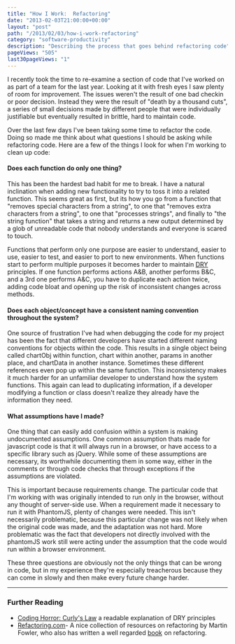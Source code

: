 ```yaml
---
title: "How I Work:  Refactoring"
date: "2013-02-03T21:00:00+00:00"
layout: "post"
path: "/2013/02/03/how-i-work-refactoring"
category: "software-productivity"
description: "Describing the process that goes behind refactoring code"
pageViews: "505"
last30pageViews: "1"
---
```


I recently took the time to re-examine a section of code that I've worked on as part of a team for the last year.  Looking at it with fresh eyes I saw plenty of room for improvement.  The issues weren't the result of one bad checkin or poor decision.  Instead they were the result of "death by a thousand cuts", a series of small decisions made by different people that were individually justifiable but eventually resulted in brittle, hard to maintain code.

Over the last few days I've been taking some time to refactor the code.  Doing so made me think about what questions I should be asking while refactoring code.  Here are a few of the things I look for when I'm working to clean up code:

#### Does each function do only one thing?

This has been the hardest bad habit for me to break.  I have a natural inclination when adding new functionality to try to toss it into a related function.  This seems great as first, but its how you go from a function that "removes special characters from a string", to one that "removes extra characters from a string", to one that "processes strings", and finally to "the string function" that takes a string and returns a new output determined by a glob of unreadable code that nobody understands and everyone is scared to touch.

Functions that perform only one purpose are easier to understand, easier to use, easier to test, and easier to port to new environments.  When functions start to perform multiple purposes it becomes harder to maintain [DRY][dry] principles.  If one function performs actions A&B, another performs B&C, and a 3rd one performs A&C, you have to duplicate each action twice, adding code bloat and opening up the risk of inconsistent changes across methods.

#### Does each object/concept have a consistent naming convention throughout the system?

One source of frustration I've had when debugging the code for my project has been the fact that different developers have started different naming conventions for objects within the code.  This results in a single object being called chartObj within function, chart within another, params in another place, and chartData in another instance.  Sometimes these different references even pop up within the same function.  This inconsistency makes it much harder for an unfamiliar developer to understand how the system functions.  This again can lead to duplicating information, if a developer modifying a function or class doesn't realize they already have the information they need.

#### What assumptions have I made?

One thing that can easily add confusion within a system is making undocumented assumptions.  One common assumption thats made for javascript code is that it will always run in a browser, or have access to a specific library such as jQuery.  While some of these assumptions are necessary, its worthwhile documenting them in some way, either in the comments or through code checks that through exceptions if the assumptions are violated.

This is important because requirements change.  The particular code that I'm working with was originally intended to run only in the browser, without any thought of server-side use.  When a requirement made it necessary to run it with PhantomJS, plenty of changes were needed.  This isn't necessarily problematic, because this particular change was not likely when the original code was made, and the adaptation was not hard.  More problematic was the fact that developers not directly involved with the phantomJS work still were acting under the assumption that the code would run within a browser environment.


These three questions are obviously not the only things that can be wrong in code, but in my experience they're especially treacherous because they can come in slowly and then make every future change harder.

---

### Further Reading

- [Coding Horror: Curly's Law][curly] a readable explanation of DRY principles
- [Refactoring.com][refactoringcom]- A nice collection of resources on refactoring by Martin Fowler, who also has written a well regarded <a href="http://www.amazon.com/gp/product/0201485672/ref=as_li_tl?ie=UTF8&camp=1789&creative=390957&creativeASIN=0201485672&linkCode=as2&tag=productjavasc-20">book</a><img src="http://ir-na.amazon-adsystem.com/e/ir?t=productjavasc-20&l=as2&o=1&a=0201485672" width="1" height="1" border="0" alt="" style="border:none !important; margin:0px !important;" />
 on refactoring.


[dry]: http://en.wikipedia.org/wiki/Don't_repeat_yourself
[curly]: http://www.codinghorror.com/blog/2007/03/curlys-law-do-one-thing.html
[refactoringcom]: http://refactoring.com/
[refactoringbook]: http://www.amazon.com/Refactoring-Improving-Design-Existing-Code/dp/0201485672/ref=sr_1_1?ie=UTF8&qid=1359930251&sr=8-1&keywords=martin+fowler+refactoring
